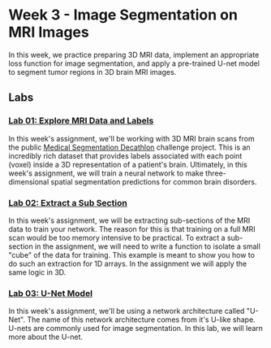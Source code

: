 # Week 3 - Image Segmentation on MRI Images
In this week, we practice preparing 3D MRI data, implement an appropriate loss function for image segmentation, and apply a pre-trained U-net model to segment tumor regions in 3D brain MRI images.

## Labs
### [Lab 01: Explore MRI Data and Labels]()
In this week's assignment, we'll be working with 3D MRI brain scans from the public [Medical Segmentation Decathlon](https://decathlon-10.grand-challenge.org/) challenge project. This is an incredibly rich dataset that provides labels associated with each point (voxel) inside a 3D representation of a patient's brain. Ultimately, in this week's assignment, we will train a neural network to make three-dimensional spatial segmentation predictions for common brain disorders.
### [Lab 02: Extract a Sub Section]()
In this week's assignment, we will be extracting sub-sections of the MRI data to train your network. The reason for this is that training on a full MRI scan would be too memory intensive to be practical. To extract a sub-section in the assignment, we will need to write a function to isolate a small "cube" of the data for training. This example is meant to show you how to do such an extraction for 1D arrays. In the assignment we will apply the same logic in 3D.

### [Lab 03: U-Net Model]()
In this week's assignment, we'll be using a network architecture called "U-Net". The name of this network architecture comes from it's U-like shape. U-nets are commonly used for image segmentation. In this lab, we will learn more about the U-net. 